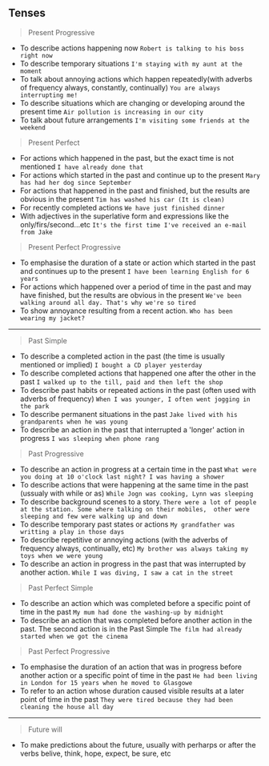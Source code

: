 
## Tenses

> Present Progressive

- To describe actions happening now
`Robert is talking to his boss right now`
- To describe temporary situations
`I'm staying with my aunt at the moment`
- To talk about annoying actions which happen repeatedly(with adverbs of frequency always, constantly, continually)
`You are always interrupting me!`
- To describe situations which are changing or developing around the present time
`Air pollution is increasing in our city`
- To talk about future arrangements
`I'm visiting some friends at the weekend`


> Present Perfect

- For actions which happened in the past, but the exact time is not mentioned
`I have already done that`
- For actions which started in the past and continue up to the present
 `Mary has had her dog since September`
- For actions that happened in the past and finished, but the results are obvious in the present
`Tim has washed his car (It is clean)`
- For recently completed actions
`We have just finished dinner`
- With adjectives in the superlative form and expressions like the only/firs/second...etc
`It's the first time I've received an e-mail from Jake`


> Present Perfect Progressive

- To emphasise the duration of a state or action which started in the past and continues
 up to the present
`I have been learning English for 6 years`
- For actions which happened over a period of time in the past and may have finished,
but the  results are obvious in the present
`We've been walking around all day. That's why we're so tired`
- To show annoyance resulting from a recent action.
`Who has been wearing my jacket?`

---

> Past Simple

- To describe a completed action in the past (the time is usually mentioned or implied)
`I bought a CD player yesterday`
- To describe completed actions that happened one after the other in the past
`I walked up to the till, paid and then left the shop`
- To describe past habits or repeated actions in the past (often used with adverbs of frequency)
`When I was younger, I often went jogging in the park`
- To describe permanent situations in the past
`Jake lived with his grandparents when he was young`
- To describe an action in the past that interrupted a 'longer' action in progress
`I was sleeping when phone rang`

> Past Progressive

- To describe an action in progress at a certain time in the past
`What were you doing at 10 o'clock last night? I was having a shower`
- To describe actions that were happening at the same time in the past (ussualy with while or as)
`While Jogn was cooking, Lynn was sleeping`
- To describe background scenes to a story.
`There were a lot of people at the station. Some where talking on their mobiles, 
other were sleeping and few were walking up and down`
- To describe temporary past states or actions
`My grandfather was writting a play in those days`
- To describe repetitive or annoying actions (with the adverbs of frequency always, continually, etc)
`My brother was always taking my toys when we were young`
- To describe an action in progress in the past that was interrupted by another action.
`While I was diving, I saw a cat in the street`

> Past Perfect Simple

- To describe an action which was completed before a specific point of time in the past
`My mum had done the washing-up by midnight`
- To describe an action that was completed before another action in the past. The second
action is in the Past Simple
`The film had already started when we got the cinema`

> Past Perfect Progressive

- To emphasise the duration of an action that was in progress before another action
or a specific point of time in the past
`He had been living in London for 15 years when he moved to Glasgowe`
- To refer to an action whose duration caused visible results at a later point of time in the past
`They were tired because they had been cleaning the house all day`

---

> Future will

- To make predictions about the future, usually with perharps or after the verbs belive, 
think, hope, expect, be sure, etc
